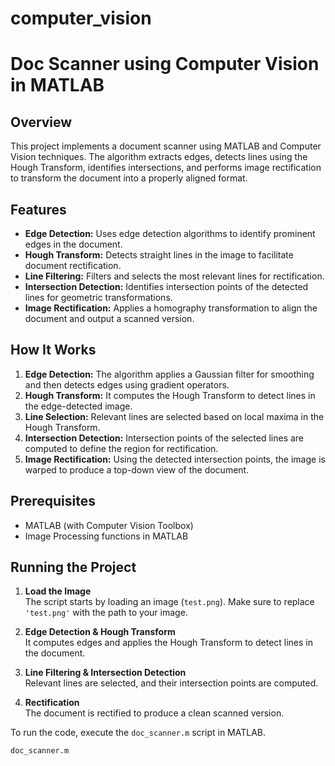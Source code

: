 # computer_vision


# Doc Scanner using Computer Vision in MATLAB

## Overview

This project implements a document scanner using MATLAB and Computer Vision techniques. The algorithm extracts edges, detects lines using the Hough Transform, identifies intersections, and performs image rectification to transform the document into a properly aligned format.

## Features

- **Edge Detection:** Uses edge detection algorithms to identify prominent edges in the document.
- **Hough Transform:** Detects straight lines in the image to facilitate document rectification.
- **Line Filtering:** Filters and selects the most relevant lines for rectification.
- **Intersection Detection:** Identifies intersection points of the detected lines for geometric transformations.
- **Image Rectification:** Applies a homography transformation to align the document and output a scanned version.

## How It Works

1. **Edge Detection:** The algorithm applies a Gaussian filter for smoothing and then detects edges using gradient operators.
2. **Hough Transform:** It computes the Hough Transform to detect lines in the edge-detected image.
3. **Line Selection:** Relevant lines are selected based on local maxima in the Hough Transform.
4. **Intersection Detection:** Intersection points of the selected lines are computed to define the region for rectification.
5. **Image Rectification:** Using the detected intersection points, the image is warped to produce a top-down view of the document.

## Prerequisites

- MATLAB (with Computer Vision Toolbox)
- Image Processing functions in MATLAB

## Running the Project

1. **Load the Image**  
   The script starts by loading an image (`test.png`). Make sure to replace `'test.png'` with the path to your image.

2. **Edge Detection & Hough Transform**  
   It computes edges and applies the Hough Transform to detect lines in the document.

3. **Line Filtering & Intersection Detection**  
   Relevant lines are selected, and their intersection points are computed.

4. **Rectification**  
   The document is rectified to produce a clean scanned version.

To run the code, execute the `doc_scanner.m` script in MATLAB.

```bash
doc_scanner.m


